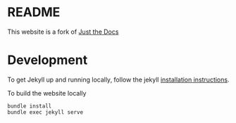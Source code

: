 # README

This website is a fork of [Just the Docs](https://github.com/just-the-docs/just-the-docs/)

# Development

To get Jekyll up and running locally, follow the jekyll [installation instructions](https://jekyllrb.com/docs/installation/).

To build the website locally
```
bundle install
bundle exec jekyll serve
```